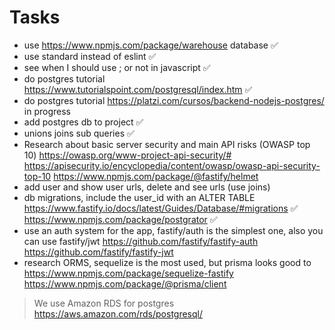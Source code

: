 # Tasks

- use <https://www.npmjs.com/package/warehouse> database ✅
- use standard instead of eslint ✅
- see when I should use ; or not in javascript ✅
- do postgres tutorial <https://www.tutorialspoint.com/postgresql/index.htm> ✅
- do postgres tutorial <https://platzi.com/cursos/backend-nodejs-postgres/> in progress
- add postgres db to project ✅
- unions joins sub queries ✅
- Research about basic server security and main API risks (OWASP top 10)
  <https://owasp.org/www-project-api-security/#>
  <https://apisecurity.io/encyclopedia/content/owasp/owasp-api-security-top-10>
  <https://www.npmjs.com/package/@fastify/helmet>
- add user and show user urls, delete and see urls (use joins)
- db migrations, include the user_id with an ALTER TABLE
  <https://www.fastify.io/docs/latest/Guides/Database/#migrations> ✅
  <https://www.npmjs.com/package/postgrator> ✅
- use an auth system for the app, fastify/auth is the simplest one, also you can use fastify/jwt
  <https://github.com/fastify/fastify-auth>
  <https://github.com/fastify/fastify-jwt>
- research ORMS, sequelize is the most used, but prisma looks good to
  <https://www.npmjs.com/package/sequelize-fastify>
  <https://www.npmjs.com/package/@prisma/client>

> We use Amazon RDS for postgres <https://aws.amazon.com/rds/postgresql/>
